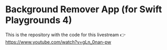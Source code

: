 # Background Remover App (for Swift Playgrounds 4)

This is the repository with the code for this livestream 👉 https://www.youtube.com/watch?v=gLn_0nan-pw
